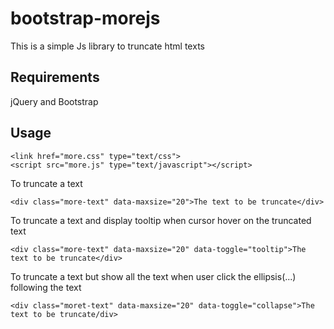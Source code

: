 # bootstrap-morejs
This is a simple Js library to truncate html texts
## Requirements
jQuery and Bootstrap
## Usage
```
<link href="more.css" type="text/css">
<script src="more.js" type="text/javascript"></script>
```

To truncate a text

```<div class="more-text" data-maxsize="20">The text to be truncate</div>```

To truncate a text and display tooltip when cursor hover on the truncated text

```<div class="more-text" data-maxsize="20" data-toggle="tooltip">The text to be truncate</div>```

To truncate a text but show all the text when user click the ellipsis(...) following the text

```<div class="moret-text" data-maxsize="20" data-toggle="collapse">The text to be truncate/div>```
